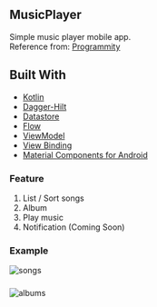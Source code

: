## MusicPlayer
Simple music player mobile app.  
Reference from: [Programmity](https://www.youtube.com/playlist?list=PLwQLA73lSe1RfjMzbRLoIkcIJBu25FnVJ)

## Built With
- [Kotlin](https://kotlinlang.org/)
- [Dagger-Hilt](https://developer.android.com/training/dependency-injection/hilt-android)
- [Datastore](https://developer.android.com/topic/libraries/architecture/datastore)
- [Flow](https://kotlinlang.org/docs/reference/coroutines/flow.html)
- [ViewModel](https://developer.android.com/topic/libraries/architecture/viewmodel)
- [View Binding](https://developer.android.com/topic/libraries/view-binding)
- [Material Components for Android](https://github.com/material-components/material-components-android)

### Feature
1. List / Sort songs
2. Album
3. Play music
4. Notification (Coming Soon)

### Example
![songs](https://user-images.githubusercontent.com/25784574/87036114-e5e3b600-c21c-11ea-9606-73d6ee4f3672.gif)
###
![albums](https://user-images.githubusercontent.com/25784574/87036125-e9773d00-c21c-11ea-9df0-2713c35f4ec6.gif)
